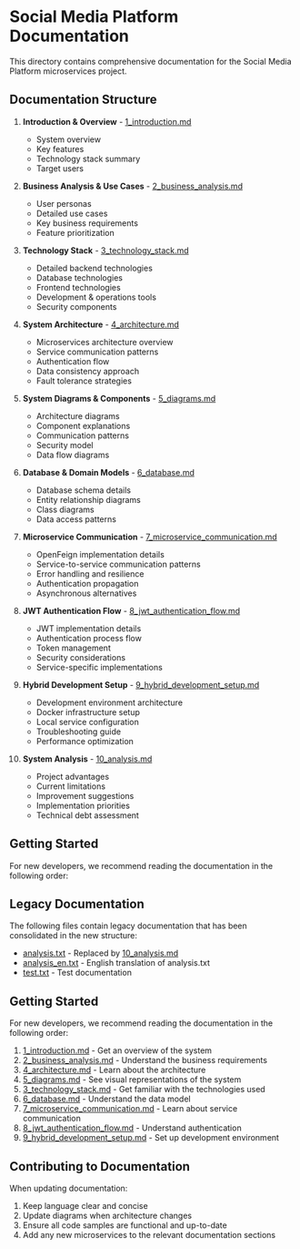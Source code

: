 # Social Media Platform Documentation

This directory contains comprehensive documentation for the Social Media Platform microservices project.

## Documentation Structure

1. **Introduction & Overview** - [1_introduction.md](1_introduction.md)
   - System overview
   - Key features
   - Technology stack summary
   - Target users

2. **Business Analysis & Use Cases** - [2_business_analysis.md](2_business_analysis.md)
   - User personas
   - Detailed use cases
   - Key business requirements
   - Feature prioritization

3. **Technology Stack** - [3_technology_stack.md](3_technology_stack.md)
   - Detailed backend technologies
   - Database technologies
   - Frontend technologies
   - Development & operations tools
   - Security components

4. **System Architecture** - [4_architecture.md](4_architecture.md)
   - Microservices architecture overview
   - Service communication patterns
   - Authentication flow
   - Data consistency approach
   - Fault tolerance strategies

5. **System Diagrams & Components** - [5_diagrams.md](5_diagrams.md)
   - Architecture diagrams
   - Component explanations
   - Communication patterns
   - Security model
   - Data flow diagrams

6. **Database & Domain Models** - [6_database.md](6_database.md)
   - Database schema details
   - Entity relationship diagrams
   - Class diagrams
   - Data access patterns

7. **Microservice Communication** - [7_microservice_communication.md](7_microservice_communication.md)
   - OpenFeign implementation details
   - Service-to-service communication patterns
   - Error handling and resilience
   - Authentication propagation
   - Asynchronous alternatives

8. **JWT Authentication Flow** - [8_jwt_authentication_flow.md](8_jwt_authentication_flow.md)
   - JWT implementation details
   - Authentication process flow
   - Token management
   - Security considerations
   - Service-specific implementations

9. **Hybrid Development Setup** - [9_hybrid_development_setup.md](9_hybrid_development_setup.md)
   - Development environment architecture
   - Docker infrastructure setup
   - Local service configuration
   - Troubleshooting guide
   - Performance optimization

10. **System Analysis** - [10_analysis.md](10_analysis.md)
    - Project advantages
    - Current limitations
    - Improvement suggestions
    - Implementation priorities
    - Technical debt assessment

## Getting Started

For new developers, we recommend reading the documentation in the following order:

## Legacy Documentation

The following files contain legacy documentation that has been consolidated in the new structure:

- [analysis.txt](analysis.txt) - Replaced by [10_analysis.md](10_analysis.md)
- [analysis_en.txt](analysis_en.txt) - English translation of analysis.txt
- [test.txt](test.txt) - Test documentation

## Getting Started

For new developers, we recommend reading the documentation in the following order:

1. [1_introduction.md](1_introduction.md) - Get an overview of the system
2. [2_business_analysis.md](2_business_analysis.md) - Understand the business requirements
3. [4_architecture.md](4_architecture.md) - Learn about the architecture
4. [5_diagrams.md](5_diagrams.md) - See visual representations of the system
5. [3_technology_stack.md](3_technology_stack.md) - Get familiar with the technologies used
6. [6_database.md](6_database.md) - Understand the data model
7. [7_microservice_communication.md](7_microservice_communication.md) - Learn about service communication
8. [8_jwt_authentication_flow.md](8_jwt_authentication_flow.md) - Understand authentication
9. [9_hybrid_development_setup.md](9_hybrid_development_setup.md) - Set up development environment

## Contributing to Documentation

When updating documentation:
1. Keep language clear and concise
2. Update diagrams when architecture changes
3. Ensure all code samples are functional and up-to-date
4. Add any new microservices to the relevant documentation sections
